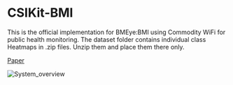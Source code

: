 # CSIKit-BMI

This is the official implementation for BMEye:BMI using Commodity WiFi for public health monitoring.
The dataset folder contains individual class Heatmaps in .zip files. Unzip them and place them there only. 

[Paper](https://drive.google.com/file/d/1uPdt7CdH3Zn_0uXA3-Ol2WQ02ktm_pxr/view?usp=drive_link)

![System_overview](https://github.com/kiran-collab/CSIKit-BMI/assets/75129341/3f5247ee-4578-4411-a27e-04a50d17cf70)
